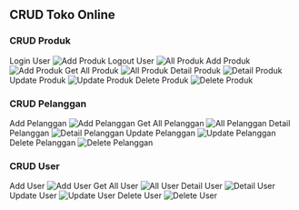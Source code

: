 ## CRUD Toko Online

### CRUD Produk

Login User
![Add Produk](assets/login_user.png)
Logout User
![All Produk](assets/logout_user.png)
Add Produk
![Add Produk](assets/add_produk.png)
Get All Produk
![All Produk](assets/all_produk.png)
Detail Produk
![Detail Produk](assets/detail_produk.png)
Update Produk
![Update Produk](assets/update_produk.png)
Delete Produk
![Delete Produk](assets/delete_produk.png)

### CRUD Pelanggan
Add Pelanggan
![Add Pelanggan](assets/add_pelanggan.png)
Get All Pelanggan
![All Pelanggan](assets/all_pelanggan.png)
Detail Pelanggan
![Detail Pelanggan](assets/detail_pelanggan.png)
Update Pelanggan
![Update Pelanggan](assets/update_pelanggan.png)
Delete Pelanggan
![Delete Pelanggan](assets/delete_pelanggan.png)

### CRUD User
Add User
![Add User](assets/add_user.png)
Get All User
![All User](assets/all_user.png)
Detail User
![Detail User](assets/detail_user.png)
Update User
![Update User](assets/update_user.png)
Delete User
![Delete User](assets/delete_user.png)


